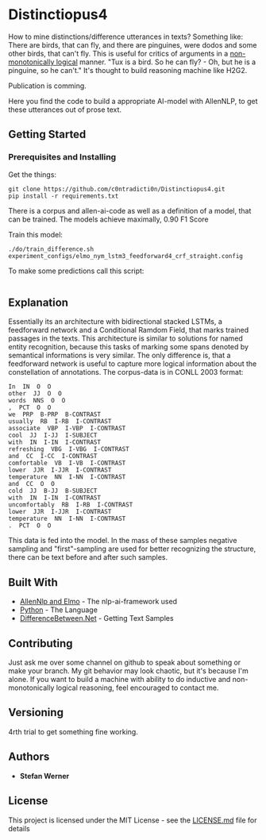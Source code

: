 # Distinctiopus4

How to mine distinctions/difference utterances in texts? Something like: There are birds, that can fly, and there are pinguines, were dodos and some other birds, that can't fly.
This is useful for critics of arguments in a [non-monotonically logical](https://plato.stanford.edu/entries/logic-nonmonotonic/) manner. "Tux is a bird. So he can fly? - Oh, but he is a pinguine, so he can't." It's thought to build reasoning machine like H2G2.

Publication is comming.

Here you find the code to build a appropriate AI-model with AllenNLP, to get these utterances out of prose text.

## Getting Started

### Prerequisites and Installing


Get the things:

```
git clone https://github.com/c0ntradicti0n/Distinctiopus4.git
pip install -r requirements.txt
```

There is a corpus and allen-ai-code as well as a definition of a model, that can be trained. The models achieve maximally, 0.90 F1 Score

Train this model:

```
./do/train_difference.sh experiment_configs/elmo_nym_lstm3_feedforward4_crf_straight.config
```

To make some predictions call this script:

```buildoutcfg

```

## Explanation

Essentially its an architecture with bidirectional stacked LSTMs, a feedforward network and a Conditional Ramdom Field, that marks trained passages in the texts.
This architecture is similar to solutions for named entity recognition, because this tasks of marking some spans denoted by semantical informations is very similar.
The only difference is, that a feedforward network is useful to capture more logical information about the constellation of annotations. The corpus-data is in CONLL 2003 format:

```
In  IN  O  O
other  JJ  O  O
words  NNS  O  O
,  PCT  O  O
we  PRP  B-PRP  B-CONTRAST
usually  RB  I-RB  I-CONTRAST
associate  VBP  I-VBP  I-CONTRAST
cool  JJ  I-JJ  I-SUBJECT
with  IN  I-IN  I-CONTRAST
refreshing  VBG  I-VBG  I-CONTRAST
and  CC  I-CC  I-CONTRAST
comfortable  VB  I-VB  I-CONTRAST
lower  JJR  I-JJR  I-CONTRAST
temperature  NN  I-NN  I-CONTRAST
and  CC  O  O
cold  JJ  B-JJ  B-SUBJECT
with  IN  I-IN  I-CONTRAST
uncomfortably  RB  I-RB  I-CONTRAST
lower  JJR  I-JJR  I-CONTRAST
temperature  NN  I-NN  I-CONTRAST
.  PCT  O  O
```

This data is fed into the model. In the mass of these samples negative sampling and "first"-sampling are used for better recognizing the structure, there can be text before and after such samples.


## Built With

* [AllenNlp and Elmo](http://www.dropwizard.io/1.0.2/docs/) - The nlp-ai-framework used
* [Python](https://maven.apache.org/) - The Language
* [DifferenceBetween.Net](https://differencebetween.net) - Getting Text Samples

## Contributing

Just ask me over some channel on github to speak about something or make your branch. My git behavior may look chaotic, but it's because I'm alone.
If you want to build a machine with ability to do inductive and non-monotonically logical reasoning, feel encouraged to contact me. 

## Versioning

4rth trial to get something fine working.

## Authors

* **Stefan Werner**

## License

This project is licensed under the MIT License - see the [LICENSE.md](LICENSE.md) file for details

